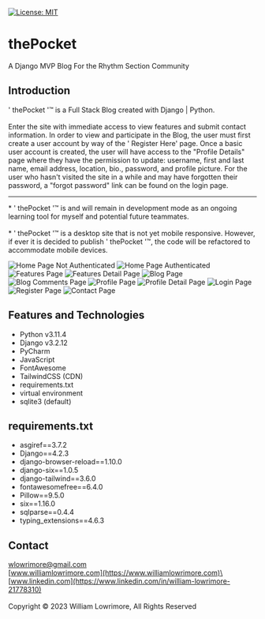 [![License: MIT](https://img.shields.io/badge/License-MIT-darkred.svg)](https://opensource.org/licenses/MIT)

# thePocket

A Django MVP Blog For the Rhythm Section Community

## Introduction

' thePocket '&trade; is a Full Stack Blog created with Django | Python. <br><br> Enter the site with immediate access to
view features and submit contact
information. In order to view and participate in the Blog, the user must first create a user account by way of the '
Register
Here' page. Once a basic user account is created, the user will have access to the "Profile Details" page where they
have the permission to update: username, first and last name, email address, location, bio., password, and profile
picture. For the user who hasn't visited the site in a while and may have forgotten their password, a "forgot password"
link can be found on the login page.<br>
<hr>
* ' thePocket '&trade; is and will remain in development mode as an ongoing learning tool for myself and potential future
teammates.<br><br>
* ' thePocket '&trade; is a desktop site that is not yet mobile responsive.  However, if ever it is decided to publish
' thePocket '&trade;, the code will be refactored to accommodate mobile devices.

![Home Page Not Authenticated](readme_images/home_page_not_auth.png)
![Home Page Authenticated](readme_images/home_page_auth.png)
![Features Page](readme_images/features_page.png)
![Features Detail Page](readme_images/features_detail_page.png)
![Blog Page](readme_images/blog_page.png)
![Blog Comments Page](readme_images/blog_comment_page.png)
![Profile Page](readme_images/profile_page.png)
![Profile Detail Page](readme_images/profile_detail_page.png)
![Login Page](readme_images/login_page.png)
![Register Page](readme_images/register_page.png)
![Contact Page](readme_images/contact_page.png)

## Features and Technologies

* Python v3.11.4
* Django v3.2.12
* PyCharm
* JavaScript
* FontAwesome
* TailwindCSS (CDN)
* requirements.txt
* virtual environment
* sqlite3 (default)

## requirements.txt

* asgiref==3.7.2
* Django==4.2.3
* django-browser-reload==1.10.0
* django-six==1.0.5
* django-tailwind==3.6.0
* fontawesomefree==6.4.0
* Pillow==9.5.0
* six==1.16.0
* sqlparse==0.4.4
* typing_extensions==4.6.3

## Contact

[wlowrimore@gmail.com](mailto://wlowrimore@gmail.com)\
[www.williamlowrimore.com](https://www.williamlowrimore.com)\
[www.linkedin.com](https://www.linkedin.com/in/william-lowrimore-21778310)
</br>
</br>
Copyright &copy; 2023 William Lowrimore, All Rights Reserved 